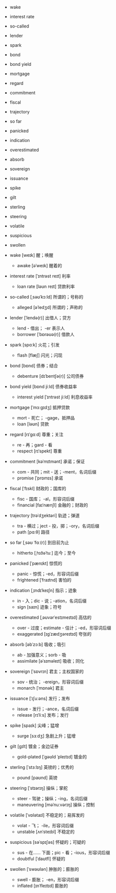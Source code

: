 

- wake
- interest rate
- so-called
- lender
- spark
- bond
- bond yield
- mortgage
- regard
- commitment
- fiscal
- trajectory
- so far
- panicked
- indication
- overestimated
- absorb
- sovereign
- issuance
- spike
- gilt
- sterling
- steering
- volatile
- suspicious
- swollen







- wake [weɪk] 醒；唤醒
    - awake [əˈweɪk] 醒着的
- interest rate [ˈɪntrəst reɪt] 利率
    - loan rate [ləʊn reɪt] 贷款利率
- so-called [ˌsəʊˈkɔːld] 所谓的；号称的
    - alleged [əˈledʒd] 所谓的；声称的
- lender [ˈlendə(r)] 出借人；贷方
    - lend - 借出； -er 表示人
    - borrower [ˈbɒrəʊə(r)] 借款人
- spark [spɑːk] 火花；引发
    - flash [flæʃ] 闪光；闪现
- bond [bɒnd] 债券；结合
    - debenture [dɪˈbentʃə(r)] 公司债券
- bond yield [bɒnd jiːld] 债券收益率
    - interest yield [ˈɪntrəst jiːld] 利息收益率
- mortgage [ˈmɔːɡɪdʒ] 抵押贷款
    - mort - 死亡； -gage，抵押品
    - loan [ləʊn] 贷款
- regard [rɪˈɡɑːd] 尊重；关注
    - re - 再；gard - 看
    - respect [rɪˈspekt] 尊重
- commitment [kəˈmɪtmənt] 承诺；保证
    - com - 共同；mit - 送；-ment，名词后缀
    - promise [ˈprɒmɪs] 承诺
- fiscal [ˈfɪskl] 财政的；国库的
    - fisc - 国库； -al，形容词后缀
    - financial [faɪˈnænʃl] 金融的；财政的
- trajectory [trəˈdʒektəri] 轨迹；弹道
    - tra - 横过；ject - 投，掷；-ory，名词后缀
    - path [pɑːθ] 路径
- so far [ˌsəʊ ˈfɑː(r)] 到目前为止
    - hitherto [ˌhɪðəˈtuː] 迄今；至今
- panicked [ˈpænɪkt] 惊慌的
    - panic - 惊慌；-ed，形容词后缀
    - frightened [ˈfraɪtnd] 害怕的
- indication [ˌɪndɪˈkeɪʃn] 指示；迹象
    - in - 入；dic - 说；-ation，名词后缀
    - sign [saɪn] 迹象；符号
- overestimated [ˌəʊvərˈestɪmeɪtɪd] 高估的
    - over - 过度；estimate - 估计；-ed，形容词后缀
    - exaggerated [ɪɡˈzædʒəreɪtɪd] 夸张的
- absorb [əbˈzɔːb] 吸收；吸引
    - ab - 加强意义；sorb - 吸
    - assimilate [əˈsɪməleɪt] 吸收；同化
- sovereign [ˈsɒvrɪn] 君主；主权国家的
    - sov - 统治； -ereign，形容词后缀
    - monarch [ˈmɒnək] 君主
- issuance [ˈɪʃuːəns] 发行；发布
    - issue - 发行；-ance，名词后缀
    - release [rɪˈliːs] 发布；发行
- spike [spaɪk] 尖峰；猛增
    - surge [sɜːdʒ] 急剧上升；猛增
- gilt [ɡɪlt] 镀金；金边证券
    - gold-plated [ˈɡəʊld ˈpleɪtɪd] 镀金的
- sterling [ˈstɜːlɪŋ] 英镑的；优秀的
    - pound [paʊnd] 英镑
- steering [ˈstɪərɪŋ] 操纵；掌舵
    - steer - 驾驶；操纵；-ing，名词后缀
    - maneuvering [məˈnuːvərɪŋ] 操纵；控制
- volatile [ˈvɒlətaɪl] 不稳定的；易挥发的
    - volat - 飞； -ile，形容词后缀
    - unstable [ʌnˈsteɪbl] 不稳定的
- suspicious [səˈspɪʃəs] 怀疑的；可疑的
    - sus - 在…… 下面；pic - 看；-ious，形容词后缀
    - doubtful [ˈdaʊtfl] 怀疑的
- swollen [ˈswəʊlən] 肿胀的；膨胀的
    - swell - 膨胀； -en，形容词后缀
    - inflated [ɪnˈfleɪtɪd] 膨胀的